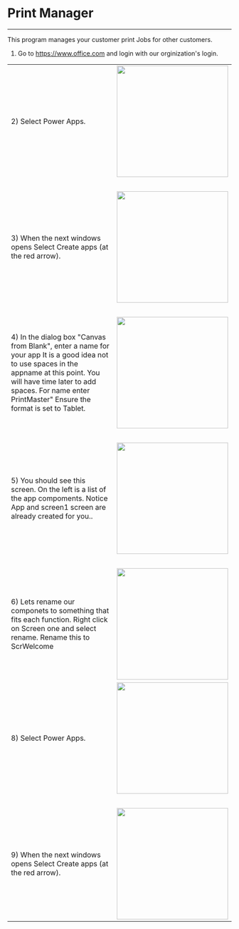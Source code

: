 # Print Manager
----------------------------

This program manages your customer print Jobs for other customers.


1)  Go to https://www.office.com and login with our orginization's login.

<Table>
  <tr>
    <td>2) Select Power Apps.</td><td><a href="images/office1.png"><img src="images/office1.png" width="250"></a></td>
  </tr>
      <tr>
    <td>&nbsp;</td><td>&nbsp;</td>
  </tr>
    <tr>
    <td>3) When the next windows opens Select Create apps (at the red arrow).</td><td><a href="images/create.png"><img src="images/create.png" width="250"></a></td>
  </tr>
  
  <tr>
    <td>&nbsp;</td><td>&nbsp;</td>
  </tr>
    <tr>
    <td>4) In the dialog box "Canvas from Blank", enter a name for your app It is a good idea not to use spaces in the appname at this point. You will have time later to add spaces. For name enter PrintMaster" Ensure the format is set to Tablet.</td><td><a href="images/appName.png"><img src="images/appName.png" width="250"></a></td>
  </tr> 
     <td>&nbsp;</td><td>&nbsp;</td>
   <tr>
    <td>5) You should see this screen. On the left is a list of the app compoments. Notice App and screen1 screen are already created for you..</td><td><a href="images/start1.png"><img src="images/start1.png" width="250"></a></td>
  </tr>
      <tr>
    <td>&nbsp;</td><td>&nbsp;</td>
  </tr>
    <tr>
    <td>6) Lets rename our componets to something that fits each function.
           Right click on Screen one and select rename. Rename this to ScrWelcome</td><td>
           <a href="images/rename.png"><img src="images/rename.png" width="250"></a></td>
  </tr>
  
  <tr>
    <td>8) Select Power Apps.</td><td><a href="images/office1.png"><img src="images/office1.png" width="250"></a></td>
  </tr>
      <tr>
    <td>&nbsp;</td><td>&nbsp;</td>
  </tr>
    <tr>
    <td>9) When the next windows opens Select Create apps (at the red arrow).
           </td><td><a href="images/create.png"><img src="images/create.png" width="250"></a></td>
  </tr>   
  
  </table>
